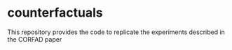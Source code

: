 # counterfactuals
This repository provides the code to replicate the experiments described in the CORFAD paper
